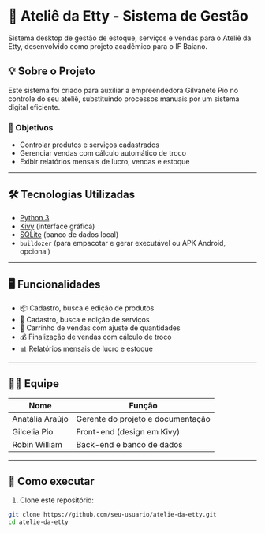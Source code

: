 # 🧵 Ateliê da Etty - Sistema de Gestão

Sistema desktop de gestão de estoque, serviços e vendas para o Ateliê da Etty, desenvolvido como projeto acadêmico para o IF Baiano.

## 💡 Sobre o Projeto

Este sistema foi criado para auxiliar a empreendedora Gilvanete Pio no controle do seu ateliê, substituindo processos manuais por um sistema digital eficiente.

### 🎯 Objetivos

- Controlar produtos e serviços cadastrados
- Gerenciar vendas com cálculo automático de troco
- Exibir relatórios mensais de lucro, vendas e estoque

---

## 🛠️ Tecnologias Utilizadas

- [Python 3](https://www.python.org/)
- [Kivy](https://kivy.org/) (interface gráfica)
- [SQLite](https://www.sqlite.org/index.html) (banco de dados local)
- `buildozer` (para empacotar e gerar executável ou APK Android, opcional)

---

## 🖥️ Funcionalidades

- 📦 Cadastro, busca e edição de produtos
- 🧶 Cadastro, busca e edição de serviços
- 🛒 Carrinho de vendas com ajuste de quantidades
- 💰 Finalização de vendas com cálculo de troco
- 📊 Relatórios mensais de lucro e estoque

---

## 🧑‍💻 Equipe

| Nome            | Função                            |
|-----------------|-----------------------------------|
| Anatália Araújo | Gerente do projeto e documentação |
| Gilcelia Pio    | Front-end (design em Kivy)        |
| Robin William   | Back-end e banco de dados         |

---

## 📝 Como executar

1. Clone este repositório:

```bash
git clone https://github.com/seu-usuario/atelie-da-etty.git
cd atelie-da-etty

